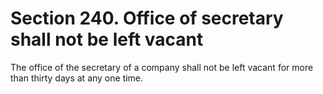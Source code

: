 # Section 240. Office of secretary shall not be left vacant

The office of the secretary of a company shall not be left vacant for more than thirty days at any one time.

